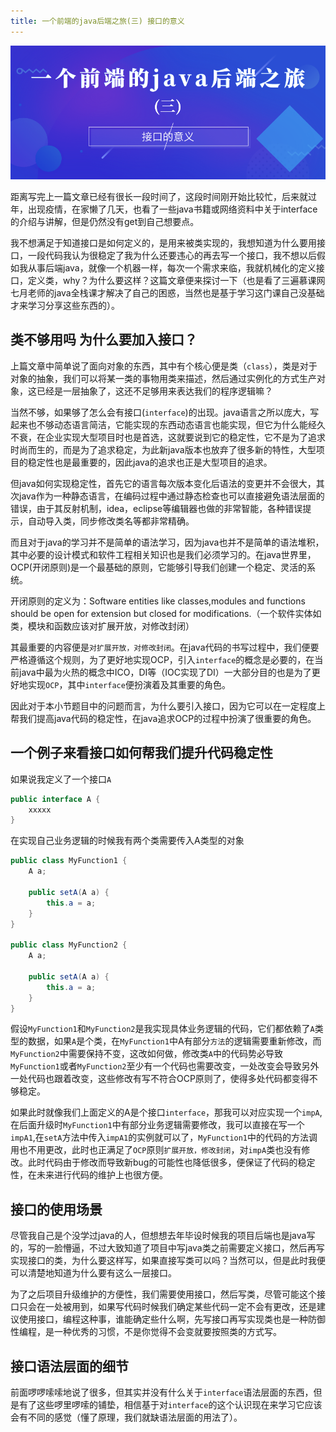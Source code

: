 ```yaml
---
title: 一个前端的java后端之旅(三) 接口的意义
---
```


![enter description here](https://www.github.com/kingshuaishuai/static_resource/raw/master/assets/1581729607349.png)

距离写完上一篇文章已经有很长一段时间了，这段时间刚开始比较忙，后来就过年，出现疫情，在家懒了几天，也看了一些java书籍或网络资料中关于interface的介绍与讲解，但是仍然没有get到自己想要点。

我不想满足于知道接口是如何定义的，是用来被类实现的，我想知道为什么要用接口，一段代码我认为很稳定了我为什么还要违心的再去写一个接口，我不想以后假如我从事后端java，就像一个机器一样，每次一个需求来临，我就机械化的定义接口，定义类，why？为什么要这样？这篇文章便来探讨一下（也是看了三遍慕课网七月老师的java全栈课才解决了自己的困惑，当然也是基于学习这门课自己没基础才来学习分享这些东西的）。

## 类不够用吗 为什么要加入接口？
上篇文章中简单说了面向对象的东西，其中有个核心便是类（`class`），类是对于对象的抽象，我们可以将某一类的事物用类来描述，然后通过实例化的方式生产对象，这已经是一层抽象了，这还不足够用来表达我们的程序逻辑嘛？

当然不够，如果够了怎么会有接口(`interface`)的出现。java语言之所以庞大，写起来也不够动态语言简洁，它能实现的东西动态语言也能实现，但它为什么能经久不衰，在企业实现大型项目时也是首选，这就要说到它的稳定性，它不是为了追求时尚而生的，而是为了追求稳定，为此新java版本也放弃了很多新的特性，大型项目的稳定性也是最重要的，因此java的追求也正是大型项目的追求。

但java如何实现稳定性，首先它的语言每次版本变化后语法的变更并不会很大，其次java作为一种静态语言，在编码过程中通过静态检查也可以直接避免语法层面的错误，由于其反射机制，idea，eclipse等编辑器也做的非常智能，各种错误提示，自动导入类，同步修改类名等都非常精确。

而且对于java的学习并不是简单的语法学习，因为java也并不是简单的语法堆积，其中必要的设计模式和软件工程相关知识也是我们必须学习的。在java世界里，OCP(开闭原则)是一个最基础的原则，它能够引导我们创建一个稳定、灵活的系统。

开闭原则的定义为：Software entities like classes,modules and functions should be open for extension but closed for modifications.（一个软件实体如类，模块和函数应该对扩展开放，对修改封闭）

其最重要的内容便是`对扩展开放，对修改封闭`。在java代码的书写过程中，我们便要严格遵循这个规则，为了更好地实现OCP，引入`interface`的概念是必要的，在当前java中最为火热的概念中ICO，DI等（IOC实现了DI）一大部分目的也是为了更好地实现`OCP`，其中`interface`便扮演着及其重要的角色。

因此对于本小节题目中的问题而言，为什么要引入接口，因为它可以在一定程度上帮我们提高java代码的稳定性，在java追求OCP的过程中扮演了很重要的角色。

## 一个例子来看接口如何帮我们提升代码稳定性

如果说我定义了一个接口`A`

``` java
public interface A {
    xxxxx
}
```

在实现自己业务逻辑的时候我有两个类需要传入A类型的对象

``` java
public class MyFunction1 {
    A a;
    
    public setA(A a) {
        this.a = a;
    }
}

public class MyFunction2 {
    A a;
    
    public setA(A a) {
        this.a = a;
    }
}
```
假设`MyFunction1`和`MyFunction2`是我实现具体业务逻辑的代码，它们都依赖了`A`类型的数据，如果`A`是个类，在`MyFunction1`中A有部分`方法`的逻辑需要重新修改，而`MyFunction2`中需要保持不变，这改如何做，修改类`A`中的代码势必导致`MyFunction1`或者`MyFunction2`至少有一个代码也需要改变，一处改变会导致另外一处代码也跟着改变，这些修改有写不符合OCP原则了，使得多处代码都变得不够稳定。

如果此时就像我们上面定义的A是个接口`interface`，那我可以对应实现一个`impA`,在后面升级时`MyFunction1`中有部分业务逻辑需要修改，我可以直接在写一个`impA1`,在`setA`方法中传入`impA1`的实例就可以了，`MyFunction1`中的代码的方法调用也不用更改，此时也正满足了`OCP`原则`扩展开放，修改封闭`，对`impA`类也没有修改。此时代码由于修改而导致新bug的可能性也降低很多，便保证了代码的稳定性，在未来进行代码的维护上也很方便。

## 接口的使用场景
尽管我自己是个没学过java的人，但想想去年毕设时候我的项目后端也是java写的，写的一脸懵逼，不过大致知道了项目中写java类之前需要定义接口，然后再写实现接口的类，为什么要这样写，如果直接写类可以吗？当然可以，但是此时我便可以清楚地知道为什么要有这么一层接口。

为了之后项目升级维护的方便性，我们需要使用接口，然后写类，尽管可能这个接口只会在一处被用到，如果写代码时候我们确定某些代码一定不会有更改，还是建议使用接口，编程这种事，谁能确定些什么啊，先写接口再写实现类也是一种防御性编程，是一种优秀的习惯，不是你觉得不会变就要按照类的方式写。

## 接口语法层面的细节
前面啰啰嗦嗦地说了很多，但其实并没有什么关于`interface`语法层面的东西，但是有了这些啰里啰嗦的铺垫，相信基于对`interface`的这个认识现在来学习它应该会有不同的感觉（懂了原理，我们就缺语法层面的用法了）。

